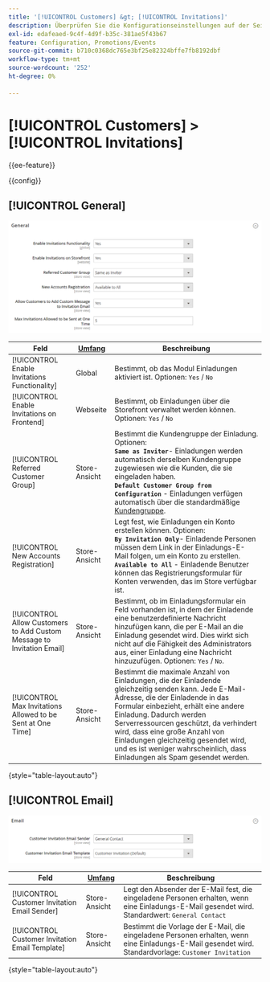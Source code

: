 ```yaml
---
title: '[!UICONTROL Customers] &gt; [!UICONTROL Invitations]'
description: Überprüfen Sie die Konfigurationseinstellungen auf der Seite [!UICONTROL Customers] &gt; [!UICONTROL Invitations] des Commerce-Administrators.
exl-id: edafeaed-9c4f-4d9f-b35c-381ae5f43b67
feature: Configuration, Promotions/Events
source-git-commit: b710c0368dc765e3bf25e82324bffe7fb8192dbf
workflow-type: tm+mt
source-wordcount: '252'
ht-degree: 0%

---
```


# [!UICONTROL Customers] > [!UICONTROL Invitations]

{{ee-feature}}

{{config}}

## [!UICONTROL General]

![Allgemein](./assets/invitations-general.png)<!-- zoom -->

<!-- [General](https://docs.magento.com/user-guide/marketing/invitations-configure.html) -->

| Feld | [Umfang](../../getting-started/websites-stores-views.md#scope-settings) | Beschreibung |
|--- |--- |--- |
| [!UICONTROL Enable Invitations Functionality] | Global | Bestimmt, ob das Modul Einladungen aktiviert ist. Optionen: `Yes` / `No` |
| [!UICONTROL Enable Invitations on Frontend] | Webseite | Bestimmt, ob Einladungen über die Storefront verwaltet werden können. Optionen: `Yes` / `No` |
| [!UICONTROL Referred Customer Group] | Store-Ansicht | Bestimmt die Kundengruppe der Einladung. Optionen: <br/>**`Same as Inviter`**- Einladungen werden automatisch derselben Kundengruppe zugewiesen wie die Kunden, die sie eingeladen haben.<br/>**`Default Customer Group from Configuration`** - Einladungen verfügen automatisch über die standardmäßige [Kundengruppe](../../customers/customer-groups.md). |
| [!UICONTROL New Accounts Registration] | Store-Ansicht | Legt fest, wie Einladungen ein Konto erstellen können. Optionen: <br/>**`By Invitation Only`**- Einladende Personen müssen dem Link in der Einladungs-E-Mail folgen, um ein Konto zu erstellen.<br/>**`Available to All`** - Einladende Benutzer können das Registrierungsformular für Konten verwenden, das im Store verfügbar ist. |
| [!UICONTROL Allow Customers to Add Custom Message to Invitation Email] | Store-Ansicht | Bestimmt, ob im Einladungsformular ein Feld vorhanden ist, in dem der Einladende eine benutzerdefinierte Nachricht hinzufügen kann, die per E-Mail an die Einladung gesendet wird. Dies wirkt sich nicht auf die Fähigkeit des Administrators aus, einer Einladung eine Nachricht hinzuzufügen. Optionen: `Yes` / `No`. |
| [!UICONTROL Max Invitations Allowed to be Sent at One Time] | Store-Ansicht | Bestimmt die maximale Anzahl von Einladungen, die der Einladende gleichzeitig senden kann. Jede E-Mail-Adresse, die der Einladende in das Formular einbezieht, erhält eine andere Einladung. Dadurch werden Serverressourcen geschützt, da verhindert wird, dass eine große Anzahl von Einladungen gleichzeitig gesendet wird, und es ist weniger wahrscheinlich, dass Einladungen als Spam gesendet werden. |

{style="table-layout:auto"}

## [!UICONTROL Email]

![E-Mail](./assets/invitations-email.png)<!-- zoom -->

<!-- [Email](https://docs.magento.com/user-guide/marketing/invitations-configure.html) -->

| Feld | [Umfang](../../getting-started/websites-stores-views.md#scope-settings) | Beschreibung |
|--- |--- |--- |
| [!UICONTROL Customer Invitation Email Sender] | Store-Ansicht | Legt den Absender der E-Mail fest, die eingeladene Personen erhalten, wenn eine Einladungs-E-Mail gesendet wird. Standardwert: `General Contact` |
| [!UICONTROL Customer Invitation Email Template] | Store-Ansicht | Bestimmt die Vorlage der E-Mail, die eingeladene Personen erhalten, wenn eine Einladungs-E-Mail gesendet wird. Standardvorlage: `Customer Invitation` |

{style="table-layout:auto"}
